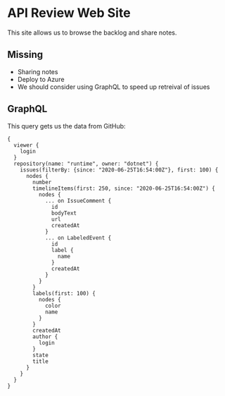 # API Review Web Site

This site allows us to browse the backlog and share notes.

## Missing

* Sharing notes
* Deploy to Azure
* We should consider using GraphQL to speed up retreival of issues

## GraphQL

This query gets us the data from GitHub:

```text
{
  viewer {
    login
  }
  repository(name: "runtime", owner: "dotnet") {
    issues(filterBy: {since: "2020-06-25T16:54:00Z"}, first: 100) {
      nodes {
        number
        timelineItems(first: 250, since: "2020-06-25T16:54:00Z") {
          nodes {
            ... on IssueComment {
              id
              bodyText
              url
              createdAt
            }
            ... on LabeledEvent {
              id
              label {
                name
              }
              createdAt
            }
          }
        }
        labels(first: 100) {
          nodes {
            color
            name
          }
        }
        createdAt
        author {
          login
        }
        state
        title
      }
    }
  }
}
```
